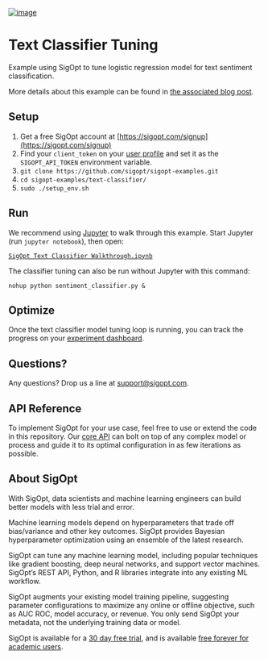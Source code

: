 [![image](https://sigopt.com/static/img/SigOpt_logo_horiz.png?raw=true)](https://sigopt.com)

# Text Classifier Tuning

Example using SigOpt to tune logistic regression model for text sentiment classification.

More details about this example can be found in [the associated blog post](http://blog.sigopt.com/post/133089144983/sigopt-for-ml-automatically-tuning-text).

## Setup

1. Get a free SigOpt account at [https://sigopt.com/signup](https://sigopt.com/signup)
2. Find your `client_token` on your [user profile](https://sigopt.com/user/profile) and set it
  as the `SIGOPT_API_TOKEN` environment variable.
4. `git clone https://github.com/sigopt/sigopt-examples.git`
5. `cd sigopt-examples/text-classifier/`
4. `sudo ./setup_env.sh`

## Run

We recommend using [Jupyter](http://jupyter.readthedocs.org/en/latest/install.html) to walk through this example. Start Jupyter (run `jupyter notebook`), then open:

[`SigOpt Text Classifier Walkthrough.ipynb`](https://github.com/sigopt/sigopt-examples/blob/master/text-classifier/SigOpt%20Text%20Classifier%20Walkthrough.ipynb)

The classifier tuning can also be run without Jupyter with this command:

```
nohup python sentiment_classifier.py &
```

## Optimize

Once the text classifier model tuning loop is running, you can track the progress on your [experiment dashboard](https://sigopt.com/experiment/list).

## Questions?
Any questions? Drop us a line at [support@sigopt.com](mailto:support@sigopt.com).

## API Reference
To implement SigOpt for your use case, feel free to use or extend the code in this repository. Our [core API](https://sigopt.com/docs) can bolt on top of any complex model or process and guide it to its optimal configuration in as few iterations as possible. 

## About SigOpt

With SigOpt, data scientists and machine learning engineers can build better models with less trial and error.

Machine learning models depend on hyperparameters that trade off bias/variance and other key outcomes. SigOpt provides Bayesian hyperparameter optimization using an ensemble of the latest research.

SigOpt can tune any machine learning model, including popular techniques like gradient boosting, deep neural networks, and support vector machines. SigOpt’s REST API, Python, and R libraries integrate into any existing ML workflow.

SigOpt augments your existing model training pipeline, suggesting parameter configurations to maximize any online or offline objective, such as AUC ROC, model accuracy, or revenue. You only send SigOpt your metadata, not the underlying training data or model.

SigOpt is available for a [30 day free trial](https://sigopt.com/signup), and is available [free forever for academic users](https://sigopt.com/edu).
